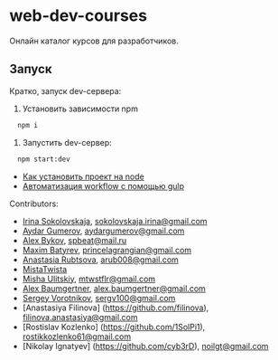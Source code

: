 # web-dev-courses
Онлайн каталог курсов для разработчиков.


## Запуск
Кратко, запуск dev-сервера:

1. Установить зависимости npm
  ```bash
    npm i
  ```
1. Запустить dev-сервер:
  ```bash
    npm start:dev
  ```

* [Как установить проект на node](https://github.com/freecodecamp-spb/web-dev-courses/wiki/%D0%A3%D1%81%D1%82%D0%B0%D0%BD%D0%BE%D0%B2%D0%BA%D0%B0,-%D1%80%D0%B0%D0%B1%D0%BE%D1%82%D0%B0-%D0%B8-%D0%BA%D0%BE%D0%BC%D0%BC%D0%B8%D1%82%D1%8B-%D1%81-%D1%81%D0%B5%D1%80%D0%B2%D0%B5%D1%80%D0%BE%D0%BC-nodejs)
* [Автоматизация workflow c помощью gulp](https://github.com/freecodecamp-spb/web-dev-courses/wiki/%D0%90%D0%B2%D1%82%D0%BE%D0%BC%D0%B0%D1%82%D0%B8%D0%B7%D0%B0%D1%86%D0%B8%D1%8F-workflow-%D1%81-%D0%BF%D0%BE%D0%BC%D0%BE%D1%89%D1%8C%D1%8E-gulp)


Contributors:
- [Irina Sokolovskaja](http://github.com/ierhyna), sokolovskaja.irina@gmail.com
- [Aydar Gumerov](http://github.com/Aidar92), aydargumerov@gmail.com
- [Alex Bykov](http://github.com/tomkallen), spbeat@mail.ru
- [Maxim Batyrev](http://github.com/MaxBt), princelagrangian@gmail.com
- [Anastasia Rubtsova](http://github.com/ierhyna), arub008@gmail.com
- [MistaTwista](https://github.com/MistaTwista)
- [Misha Ulitskiy](http://github.com/matthewstifler), mtwstflr@gmail.com
- [Alex Baumgertner](https://github.com/alexbaumgertner), alex.baumgertner@gmail.com
- [Sergey Vorotnikov](https://github.com/sergv100), sergv100@gmail.com
- [Anastasiya Filinova] (https://github.com/filinova), 	filinova.anastasiya@gmail.com
- [Rostislav Kozlenko] (https://github.com/1SolPi1), rostikkozlenko61@gmail.com
- [Nikolay Ignatyev] (https://github.com/cyb3rD), noilgt@gmail.com
